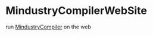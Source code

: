 # MindustryCompilerWebSite

run [MindustryCompiler](https://github.com/Pythux/MindustryCompiler) on the web
